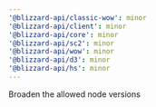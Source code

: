 ```yaml
---
'@blizzard-api/classic-wow': minor
'@blizzard-api/client': minor
'@blizzard-api/core': minor
'@blizzard-api/sc2': minor
'@blizzard-api/wow': minor
'@blizzard-api/d3': minor
'@blizzard-api/hs': minor
---
```


Broaden the allowed node versions
